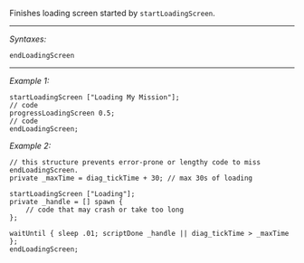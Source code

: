 Finishes loading screen started by `startLoadingScreen`.


---
*Syntaxes:*

`endLoadingScreen`

---
*Example 1:*

```sqf
startLoadingScreen ["Loading My Mission"];
// code
progressLoadingScreen 0.5;
// code
endLoadingScreen;
```

*Example 2:*

```sqf
// this structure prevents error-prone or lengthy code to miss endLoadingScreen.
private _maxTime = diag_tickTime + 30; // max 30s of loading

startLoadingScreen ["Loading"];
private _handle = [] spawn {
	// code that may crash or take too long
};

waitUntil { sleep .01; scriptDone _handle || diag_tickTime > _maxTime };
endLoadingScreen;
```